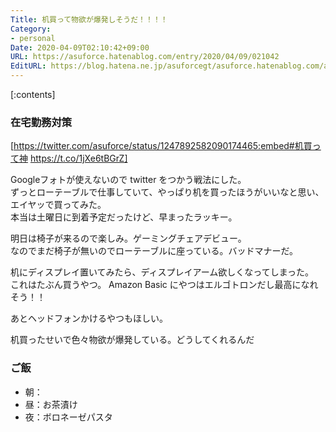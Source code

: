 ```yaml
---
Title: 机買って物欲が爆発しそうだ！！！！
Category:
- personal
Date: 2020-04-09T02:10:42+09:00
URL: https://asuforce.hatenablog.com/entry/2020/04/09/021042
EditURL: https://blog.hatena.ne.jp/asuforcegt/asuforce.hatenablog.com/atom/entry/26006613547021462
---
```


[:contents]

###  在宅勤務対策

[https://twitter.com/asuforce/status/1247892582090174465:embed#机買って神 https://t.co/1jXe6tBGrZ]

Googleフォトが使えないので twitter をつかう戦法にした。  
ずっとローテーブルで仕事していて、やっぱり机を買ったほうがいいなと思い、エイヤッで買ってみた。  
本当は土曜日に到着予定だったけど、早まったラッキー。

明日は椅子が来るので楽しみ。ゲーミングチェアデビュー。  
なのでまだ椅子が無いのでローテーブルに座っている。バッドマナーだ。

机にディスプレイ置いてみたら、ディスプレイアーム欲しくなってしまった。  
これはたぶん買うやつ。 Amazon Basic にやつはエルゴトロンだし最高になれそう！！

あとヘッドフォンかけるやつもほしい。

机買ったせいで色々物欲が爆発している。どうしてくれるんだ

### ご飯

- 朝：
- 昼：お茶漬け
- 夜：ボロネーゼパスタ
